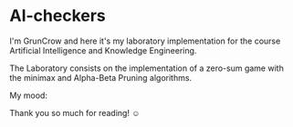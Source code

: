 # AI-checkers

I'm GrunCrow and here it's my laboratory implementation for the course Artificial Intelligence and Knowledge Engineering.

The Laboratory consists on the implementation of a zero-sum game with the minimax and Alpha-Beta Pruning algorithms.

My mood:

Thank you so much for reading! ☺